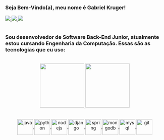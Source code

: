 
### Seja Bem-Vindo(a), meu nome é Gabriel Kruger! 

<a href="https://www.instagram.com/krugerxzz/"><img src="https://img.shields.io/badge/Instagram-E4405F?style=for-the-badge&logo=instagram&logoColor=white"/>
<a href="https://www.linkedin.com/in/gabriel-kruger-8b57a1224/"><img src="https://img.shields.io/badge/LinkedIn-0077B5?style=for-the-badge&logo=linkedin&logoColor=white"/>
<a href="mailto:krugergabriel278@gmail.com"><img src="https://img.shields.io/badge/Gmail-D14836?style=for-the-badge&logo=gmail&logoColor=white"/>
</a>
#
### Sou desenvolvedor de Software Back-End Junior, atualmente estou cursando Engenharia da Computação. Essas são as tecnologias que eu uso: 
<br/>
    
 <div align="center">
      <a href="https://github.com/uKRUGER11">
      <img height="140em" src="https://github-readme-stats.vercel.app/api?username=ukruger11&theme=github_dark"/>
       <a href="https://github.com/uKRUGER11">
      <img height="140em" src= "https://github-readme-stats.vercel.app/api/top-langs/?username=ukruger11&layout=compact&langs_count=3&theme=github_dark"/>
 <div/> 
<br/>
<div align="center" valign="top" style="display: inline_block"><br/>
    <img align="center" alt="java" height="50" width="50" src = "https://cdn.jsdelivr.net/gh/devicons/devicon/icons/java/java-original.svg" /> 
    <img align="center" alt="python" height="50" width="50" src = "https://cdn.jsdelivr.net/gh/devicons/devicon/icons/python/python-original.svg" />
    <img align="center" alt="nodejs" height="50" width="50" src = "https://cdn.jsdelivr.net/gh/devicons/devicon/icons/nodejs/nodejs-plain.svg"/>
    <img align="center" alt="django" height="50" width="50" src = "https://cdn.jsdelivr.net/gh/devicons/devicon/icons/django/django-plain.svg"/>
    <img align="center" alt="spring" height="50" width="50" src = "https://cdn.jsdelivr.net/gh/devicons/devicon/icons/spring/spring-original.svg"/>
    <img align="center" alt="mongodb" height="50" width="50" src = "https://cdn.jsdelivr.net/gh/devicons/devicon/icons/mongodb/mongodb-plain.svg" />
    <img align="center" alt="mysql" height="50" width="50" src = "https://cdn.jsdelivr.net/gh/devicons/devicon/icons/mysql/mysql-original.svg"/>
    <img align="center" alt="git" height="50" width="50" src = "https://cdn.jsdelivr.net/gh/devicons/devicon/icons/git/git-original.svg"/>
<div/> 
<br/> 
 



    
    
